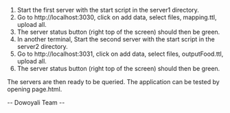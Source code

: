 1) Start the first server with the start script in the server1 directory.
2) Go to http://localhost:3030, click on add data, select files, mapping.ttl,
   upload all.
3) The server status button (right top of the screen) should then be green. 
4) In another terminal,
   Start the second server with the start script in the server2 directory.
5) Go to http://localhost:3031, click on add data, select files, outputFood.ttl,
   upload all.
6) The server status button (right top of the screen) should then be green. 

The servers are then ready to be queried.
The application can be tested by opening page.html.


-- Dowoyali Team --
